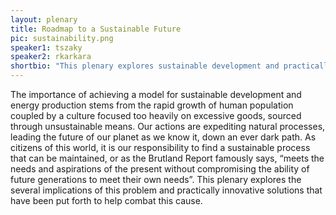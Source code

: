 ```yaml
---
layout: plenary
title: Roadmap to a Sustainable Future
pic: sustainability.png
speaker1: tszaky
speaker2: rkarkara
shortbio: "This plenary explores sustainable development and practically innovative solutions that have been put forth to help aid sustainable development."
---
```


The importance of achieving a model for sustainable development and energy production stems from the rapid growth of human population coupled by a culture focused too heavily on excessive goods, sourced through unsustainable means. Our actions are expediting natural processes, leading the future of our planet as we know it, down an ever dark path. As citizens of this world, it is our responsibility to find a sustainable process that can be maintained, or as the Brutland Report famously says, “meets the needs and aspirations of the present without compromising the ability of future generations to meet their own needs”. This plenary explores the several implications of this problem and practically innovative solutions that have been put forth to help combat this cause.
